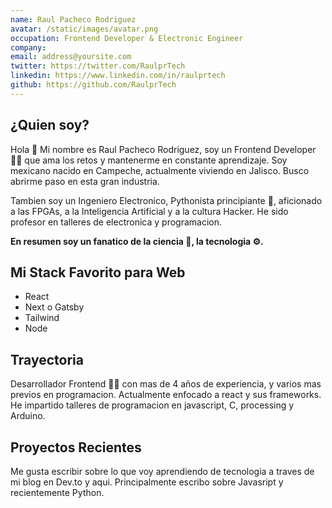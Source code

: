 ```yaml
---
name: Raul Pacheco Rodriguez
avatar: /static/images/avatar.png
occupation: Frontend Developer & Electronic Engineer
company:
email: address@yoursite.com
twitter: https://twitter.com/RaulprTech
linkedin: https://www.linkedin.com/in/raulprtech
github: https://github.com/RaulprTech
---
```


## ¿Quien soy?

Hola 👋 Mi nombre es Raul Pacheco Rodriguez, soy un Frontend Developer 👨‍💻 que ama los retos y mantenerme en constante aprendizaje.
Soy mexicano nacido en Campeche, actualmente viviendo en Jalisco. Busco abrirme paso en esta gran industria.

Tambien soy un Ingeniero Electronico, Pythonista principiante 🐍, aficionado a las FPGAs, a la Inteligencia Artificial y a la cultura Hacker. He sido profesor en talleres de electronica y programacion.

**En resumen soy un fanatico de la ciencia 🧪, la tecnologia ⚙️.**

## Mi Stack Favorito para Web

- React
- Next o Gatsby
- Tailwind
- Node

## Trayectoria

Desarrollador Frontend 👨‍💻 con mas de 4 años de experiencia, y varios mas previos en programacion. Actualmente enfocado a react y sus frameworks. He impartido talleres de programacion en javascript, C, processing y Arduino.

## Proyectos Recientes

Me gusta escribir sobre lo que voy aprendiendo de tecnologia a traves de mi blog en Dev.to y aqui. Principalmente escribo sobre Javasript y recientemente Python.
